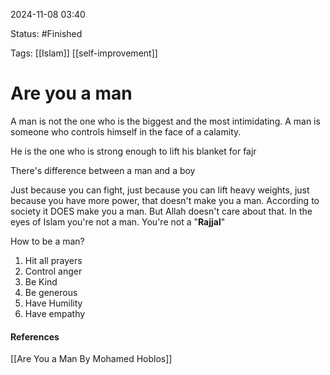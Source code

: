 
2024-11-08 03:40

Status: #Finished 

Tags: [[Islam]] [[self-improvement]] 

# Are you a man

A man is not the one who is the biggest and the most intimidating. A man is someone who controls himself in the face of a calamity. 

He is the one who is strong enough to lift his blanket for fajr

There's difference between a man and a boy

Just because you can fight, just because you can lift heavy weights, just because you have more power, that doesn't make you a man. According to society it DOES make you a man. But Allah doesn't care about that. In the eyes of Islam you're not a man. You're not a "**Rajjal**"

How to be a man?

1. Hit all prayers
2. Control anger
3. Be Kind
4. Be generous
5. Have Humility
6. Have empathy

#### References
[[Are You a Man By Mohamed Hoblos]]
